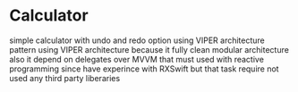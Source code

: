 # Calculator
simple calculator with undo and redo option using VIPER architecture pattern 
using VIPER architecture because it fully clean modular architecture also it depend on delegates over MVVM that must used with reactive programming since have experince with RXSwift but that task require not used any third party liberaries
